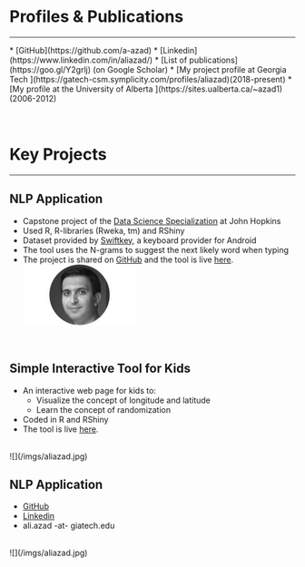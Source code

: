 # Profiles & Publications
  <hr style="height:1px;border:none;color:#333;background-color:#333;" />
  * [GitHub](https://github.com/a-azad)
  * [Linkedin](https://www.linkedin.com/in/aliazad/)
  * [List of publications](https://goo.gl/Y2grlj) (on Google Scholar)
  * [My project profile at Georgia Tech ](https://gatech-csm.symplicity.com/profiles/aliazad)(2018-present)
  * [My profile at the University of Alberta ](https://sites.ualberta.ca/~azad1)(2006-2012)
  <br><br><br>

# Key Projects
  <hr style="height:1px;border:none;color:#333;background-color:#333;" />

## NLP Application
  * Capstone project of the [Data Science Specialization](https://www.coursera.org/specializations/jhu-data-science) at John Hopkins
  * Used R, R-libraries (Rweka, tm) and RShiny
  * Dataset provided by [Swiftkey](http://www.swiftkey.com), a keyboard provider for Android
  * The tool uses the N-grams to suggest the next likely word when typing
  * The project is shared on [GitHub](https://github.com/a-azad/NLP-typing-application) and the tool is live [here](https://delgraph.shinyapps.io/MyApp/).
  ![](/imgs/aliazad.jpg)
  <br>

## Simple Interactive Tool for Kids
  * An interactive web page for kids to:
    * Visualize the concept of longitude and latitude
    * Learn the concept of randomization
  * Coded in R and RShiny
  * The tool is live [here](https://delgraph.shinyapps.io/MyTool/).
  <br>
  ![](/imgs/aliazad.jpg)
  <br>

## NLP Application
  * [GitHub]()
  * [Linkedin]()
  * ali.azad -at- giatech.edu
  <br>
  ![](/imgs/aliazad.jpg)
